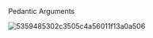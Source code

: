 Pedantic Arguments

![5359485302c3505c4a56011f13a0a506](https://user-images.githubusercontent.com/19936494/232830718-d61eb744-e358-4d75-9524-0c9b8c990cdf.jpg)
